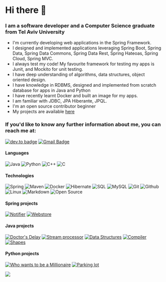 # Hi there 👋
### I am a software developer and a Computer Science graduate from Tel Aviv University

<!--- 🔭 I’m currently working on ... -->
- I'm currently developing web applications in the Spring Framework.
- I designed and implemented applications leveraging Spring Boot, Spring Data, Spring Data Commons, Spring Data Rest, Spring Hateoas, Spring Cloud, Spring MVC.
- I always test my code! My favourite framework for testing my apps is Junit, and Mockito for unit testing.
- I have deep understanding of algorithms, data structures, object oriented design.
- I have knowledge in RDBMS, designed and implemented from scratch database for apps in Java and Python
- I have recently learnt Docker and built an image for my apps.
- I am familiar with JDBC, JPA Hiberante, JPQL.
- I'm an open source contributor beginner
- My projects are available [here](https://github.com/itayventura?tab=repositories)

### If you'd like to know any further information about me, you can reach me at: 

[![dev.to badge](https://img.shields.io/badge/-Linkedin-%230177B5?style=plastic&logo=linkedin)](https://www.linkedin.com/in/itayventura)
[![Gmail Badge](https://img.shields.io/badge/-Gmail-c14438?style=plastic&logo=Gmail&logoColor=white&link=mailto:ventura.itay@gmail.com)](mailto:ventura.itay@gmail.com)

#### Languages


![Java](https://img.shields.io/badge/-Java-8B4513?&logo=Java&logoColor=fff&style=plastic)
![Python](https://img.shields.io/badge/-Python-FFFF00?&logo=Python&logoColor=3776AB&style=plastic)
![C++](https://img.shields.io/badge/-C++-000000?&logo=c%2b%2b&logoColor=00599&style=plastic)
![C](https://img.shields.io/badge/-c-fff?&logo=C&logoColor=A8B9CC&style=plastic)

#### Technologies
![Spring](https://img.shields.io/badge/-Spring-6DB33F?&style=plastic&logo=spring&logoColor=fff)
![Maven](https://img.shields.io/badge/-Maven-FF0000?&style=plastic&logo=Apache%20Maven&logoColor=#C71A36)
![Docker](https://img.shields.io/badge/-Docker-fff?style=plastic&logo=Docker)
![Hibernate](https://img.shields.io/badge/-Hibernate-gray?style=plastic&logo=hibernate)
![SQL](https://img.shields.io/badge/-SQL-fff?style=plastic&logo=Microsoft-SQL-Server&logoColor=blue)
![MySQL](https://img.shields.io/badge/-MySQL-fff?style=plastic&logo=mysql)
![Git](https://img.shields.io/badge/-Git-fff?style=plastic&logo=git)
![Github](https://img.shields.io/badge/-Github-000?&logo=github)
![Linux](https://img.shields.io/badge/Linux-0339AA?style=plastic&logo=linux&logoWidth=16)
![Markdown](https://img.shields.io/badge/-Markdown-fff?style=plastic&logo=markdown&logoColor=black)
![Open Source](https://img.shields.io/badge/-Open%20Source-fff?style=plastic&logo=open-source-Initiative)

<!--![]()
![]()
![]()
![]()-->

#### Spring projects

[![Notifier](https://img.shields.io/badge/Notifier-%20-yellow)](https://github.com/Itayventura/Notifier)
[![Webstore](https://img.shields.io/badge/Webstore-%20-brown)](https://github.com/Itayventura/webstore)



#### Java projects

[![Doctor's Delay](https://img.shields.io/badge/Doctor's%20Delay-%20-red?style=plastic)](https://github.com/Itayventura/DoctorsDelay)
[![Stream processor](https://img.shields.io/badge/Stream%20Processor-%20-orange?style=plastic)](https://github.com/Itayventura/StreamProcessor)
[![Data Structures](https://img.shields.io/badge/Data%20Structuers%20and%20Algorithms-%20-green?style=plastic)](https://github.com/Itayventura/DataStructures)
[![Compiler](https://img.shields.io/badge/Compiler-%20-lightgrey?style=plastic)](https://github.com/Itayventura/COMPILATION)
[![Shapes](https://img.shields.io/badge/Shapes-%20-pink?style=plastic)](https://github.com/Itayventura/shape)


#### Python projects
[![Who wants to be a Millionaire](https://img.shields.io/badge/Who%20wants%20to%20be%20a%20millionaire-%20-blue?style=plastic)](https://github.com/Itayventura/WhoWantsToBeAMillionaire)
[![Parking lot](https://img.shields.io/badge/Parking%20lot-%20-yellowgreen?style=plastic)](https://github.com/Itayventura/ParkingLot)

<!-- Most lang stats -->
<a href="https://github.com/itayventura">
  <img align="center" src="https://github-readme-stats.vercel.app/api/top-langs/?username=itayventura&theme=dark&hide_langs_below=1" />
</a>


<!-- add stats:
https://github-readme-stats.vercel.app/api?username=itayventura&show_icons=true&theme=dark&line_height=40 -->
<!--
**Itayventura/Itayventura** is a ✨ _special_ ✨ repository because its `README.md` (this file) appears on your GitHub profile.

Here are some ideas to get you started:

- 🔭 I’m currently working on ...
- 🌱 I’m currently learning ...
- 👯 I’m looking to collaborate on ...
- 🤔 I’m looking for help with ...
- 💬 Ask me about ...
- 📫 How to reach me: ...
- 😄 Pronouns: ...
- ⚡ Fun fact: ...
-->
